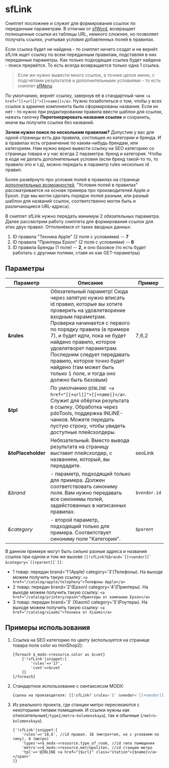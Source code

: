 # sfLink

Сниппет посложнее и служит для формирования ссылок по переданным параметрам.
В отличии от [sfWord][0], возвращает полноценные ссылки из таблицы URL, немного сложнее, но позволяет получать ссылки, учитывая условия добавленных полей в правилах.

Если ссылка будет не найдена - то сниппет ничего создат и не вернёт. sfLink ищет ссылку по всем переданным правилам, подставляя в них переданные параметры. Как только подходящая ссылка будет найдена - поиск прервётся. То есть всегда возвращается только одна 1 ссылка.

> Если же нужно вывести много ссылок, а точнее целое меню, с подсчётами результатов и дополнительными условиями - то есть сниппет [sfMenu][2]

По умолчанию, вернёт ссылку, завернув её в стандартный чанк `<a href="[[+url]]">[[+name]]</a>`. Нужно позаботиться о том, чтобы у всех ссылок в админке компонента были сформированы названия. Если их нет - то нужно при редактировании правила ввести шаблон для ссылок, нажать галочку **Перегенерировать названия ссылок** и сохранить, иначе вы получите ссылки без названий.

**Зачем нужен поиск по нескольким правилам?** Допустим у вас для одной страницы есть два правила, состоящее из категории и бренда. И в правилах есть ограничение по каким-нибудь брендам, или категориям. Нам нужно верно вывести ссылку на SEO категорию со страницы товара и у нас всегда 2 параметра: бренд и категория. Чтобы в коде не делать дополнительные условия (если бренд такой-то то, то правило это и т.д), можно передать в параметр rules несколько id правил.

Более развёрнуто про условия полей в правилах на странице [дополнительных возможностей][1], "Условия полей в правилах" рассматривается на основе примера про производителей Apple и Epson. (где мы могли сделать порядок полей разным, или разный шаблон для названий ссылок, соответственно могли быть и различающиеся URL-адреса).

В сниппет sfLink нужно передать минимум 2 обязательных параметра.
Далее рассмотрим работу сниппета для формирования ссылок для этих двух правил. Оттолкнёмся от таких вводных данных:

1. ID правила "Техника Apple" (2 поля с условиями) -- **7**
2. ID правила "Принтеры Epson" (2 поля с условиями) -- **6**
3. ID правила Бренды (1 поле) -- **2**, и оно базовое (то есть будет работать с другими полями, ставя их как GET-параметры)

## Параметры

| Параметр   | Описание                                                                                                                                                                                                                                                                                                                                                                                                             | Пример |
|------------|----------------------------------------------------------------------------------------------------------------------------------------------------------------------------------------------------------------------------------------------------------------------------------------------------------------------------------------------------------------------------------------------------------------------|--------|
| **&rules** | Обязательный параметр! Сюда через запятую нужно вписать id правил, которые вы хотите проверить на удовлетворение входным параметрам. Проверка начинается с первого по порядку правила (в примере 7), и будет идти, пока не будет найдено правило, которое удовлятворет параметрам. Последним следует передавать правило, которое точно будет найдено (там может быть только 1 поле, и тогда оно должно быть базовым) | 7,6,2  |
| **&tpl**           | По умолчанию `@INLINE <a href="[[+url]]">[[+name]]</a>`. Служит для обёртки результата в ссылку. Обработка через pdoTools, поддержка INLINE-чанков. Можете передать пустую строку, чтобы увидеть доступные плейсхолдеры.                                                                                                                                                                                             |
| **&toPlaceholder** | Небязательный. Вместо вывода результата на страницу выставит плейсхолдер, с названием, который, вы передадите.                                                                                                                                                                                                                                                                                                       | seoLink      |
| *&brand*           | - параметр, подходящий только для примера. Должен соответствовать синониму поля. Вам нужно передавать все синонимы полей, задейстованных в написанных правилах.                                                                                                                                                                                                                                                      | `$vendor.id` |
| *&category*        | - второй параметр, подходящий только для примера. Соответствует синониму поля "Категория".                                                                                                                                                                                                                                                                                                                           | `$parent`    |

В данном примере могут быть сильно разные адреса и названия ссылок при одном и том же вызове ```[[!sfLink?&brand=`[[+vendor]]` &category=`[[+parent]]`]]```:

* 1 товар: передан brand='1'(Apple) category='3'(Телефоны). На выходе можем получить такую ссылку: `<a href="/catalog/apple/telephony">Телефоны Apple</a>`
* 2 товар: передан brand='2'(Epson) category='4'(Принтеры). На выходе можем получить такую ссылку: `<a href="/catalog/printery/epson">Принтеры от компании Epson</a>`
* 3 товар: передан brand='3' (Xiaomi) category='5'(Роутеры). На выходе можем получить такую ссылку: `<a href="/catalog/xiaomi">Техника от Xiaomi</a>`

## Примеры использования

1. Ссылка на SEO категорию по цвету (используется на странице товара поле color из miniShop2):

    ```fenom
    {foreach $_modx->resource.color as $cvet}
        {'!sfLink'|snippet:[
            'rules'=>'17',
            'cvet'=>$cvet
        ]}
    {/foreach}
    ```

2. Стандартное использование с синтаксисом MODX:

    ```php
    Ссылка на производителя: [[!sfLink? &rules=`5` &vendor=`[[+vendor]]`]]
    ```

3. Из реального проекта, где станции метро пересекаются с некоторыми типами помещения. И ссылки нужны как относительные(`/type1/metro-kolomenskaya`), так и обычные (`/metro-kolomenskaya`).

    ```fenom
    {'!sfLink'|snippet:[
        'rules'=>'18,6', //id правил. 18 (метро+тип, но с условием по типу), 6 (метро)
        'types'=>$_modx->resource.type_of_room, //id типа помещения
        'metro'=>$_modx->resource.metropoliten, //id станции метро
        'tpl'=>'@INLINE <a href="{$url}" class="station">{$name}</a></span>'
    ]}
    ```

[0]: /ru/01_Компоненты/44_SeoFilter/04_Сниппеты/01_sfWord.md
[1]: /ru/01_Компоненты/44_SeoFilter/03_Дополнительные_возможности.md
[2]: /ru/01_Компоненты/44_SeoFilter/04_Сниппеты/03_sfMenu.md

